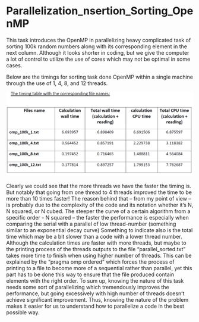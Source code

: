 # Parallelization_nsertion_Sorting_OpenMP

This task introduces the OpenMP in parallelizing heavy complicated task of sorting 100k random numbers along with its corresponding element in the next column. Although it looks shorter in coding, but we give the computer a lot of control to utilize the use of cores which may not be optimal in some cases.

Below are the timings for sorting task done OpenMP within a single machine through the use of 1, 4, 8, and 12 threads.



![](table.png)



Clearly we could see that the more threads we have the faster the timing is. But notably that going from one thread to 4 threads improved the time to be more than 10 times faster! The reason behind that – from my point of view – is probably due to the complexity of the code and its notation whether it’s N, N squared, or N cubed. The steeper the curve of a certain algorithm from a specific order - N squared – the faster the performance is especially when comparing the serial with a parallel of low thread-number (something similar to an exponential decay curve)
Something to indicate also is the total time which may be a bit slower than a code with a lower thread number. Although the calculation times are faster with more threads, but maybe to the printing process of the threads outputs to the file “parallel_sorted.txt” takes more time to finish when using higher number of threads. This can be explained by the “pragma omp ordered” which forces the process of printing to a file to become more of a sequential rather than parallel, yet this part has to be done this way to ensure that the file produced contain elements with the right order.
To sum up, knowing the nature of this task needs some sort of parallelizing which tremendously improves the performance, but going excessively with high number of threads doesn’t achieve significant improvement. Thus, knowing the nature of the problem makes it easier for us to understand how to parallelize a code in the best possible way.
